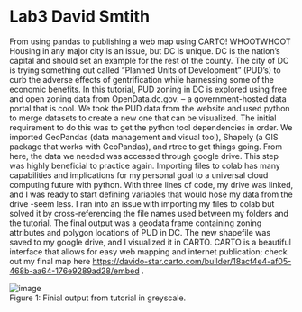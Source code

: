 # Lab3 David Smtith   
From using pandas to publishing a web map using CARTO! WHOOTWHOOT   
Housing in any major city is an issue, but DC is unique. DC is the nation’s capital and should set an example for the rest of the county. The city of DC is trying something out called “Planned Units of Development” (PUD’s) to curb the adverse effects of gentrification while harnessing some of the economic benefits. In this tutorial, PUD zoning in DC is explored using free and open zoning data from OpenData.dc.gov. – a government-hosted data portal that is cool. We took the PUD data from the website and used python to merge datasets to create a new one that can be visualized. The initial requirement to do this was to get the python tool dependencies in order. We imported GeoPandas (data management and visual tool), Shapely (a GIS package that works with GeoPandas), and rtree to get things going. From here, the data we needed was accessed through google drive. This step was highly beneficial to practice again. Importing files to colab has many capabilities and implications for my personal goal to a universal cloud computing future with python. With three lines of code, my drive was linked, and I was ready to start defining variables that would hose my data from the drive -seem less. I ran into an issue with importing my files to colab but solved it by cross-referencing the file names used between my folders and the tutorial. The final output was a geodata frame containing zoning attributes and polygon locations of PUD in DC. The new shapefile was saved to my google drive, and I visualized it in CARTO. CARTO is a beautiful interface that allows for easy web mapping and internet publication; check out my final map here https://davido-star.carto.com/builder/18acf4e4-af05-468b-aa64-176e9289ad28/embed .   

![image](https://user-images.githubusercontent.com/73979215/117487800-8e47d100-af39-11eb-9781-9c28c3c51151.png)    
Figure 1: Finial output from tutorial in greyscale. 
